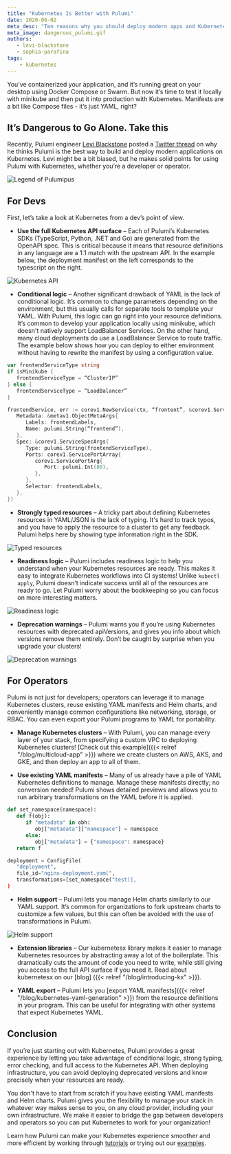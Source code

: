 ```yaml
---
title: "Kubernetes Is Better with Pulumi"
date: 2020-06-02
meta_desc: "Ten reasons why you should deploy modern apps and Kubernetes with Pulumi"
meta_image: dangerous_pulumi.gif
authors:
   - levi-blackstone
   - sophia-parafina 
tags:
    - kubernetes
---
```


You’ve containerized your application, and it’s running great on your desktop using Docker Compose or Swarm. But now it’s time to test it locally with minikube and then put it into production with Kubernetes. Manifests are a bit like Compose files - it’s just YAML, right?

<!--more-->

## It’s Dangerous to Go Alone. Take this

Recently, Pulumi engineer [Levi Blackstone](https://twitter.com/levi_blackstone) posted a [Twitter thread](https://twitter.com/levi_blackstone/status/1265798769242550272) on why he thinks Pulumi is the best way to build and deploy modern applications on Kubernetes. Levi might be a bit biased, but he makes solid points for using Pulumi with Kubernetes, whether you’re a developer or operator.

![Legend of Pulumipus](dangerous_pulumi.gif)

## For Devs

First, let’s take a look at Kubernetes from a dev’s point of view.

- **Use the full Kubernetes API surface** – Each of Pulumi’s Kubernetes SDKs (TypeScript, Python, .NET and Go) are generated from the OpenAPI spec. This is critical because it means that resource definitions in any language are a 1:1 match with the upstream API. In the example below, the deployment manifest on the left corresponds to the typescript on the right.

![Kubernetes API](kubernetes_api.jpg)

- **Conditional logic** – Another significant drawback of YAML is the lack of conditional logic. It’s common to change parameters depending on the environment, but this usually calls for separate tools to template your YAML. With Pulumi, this logic can go right into your resource definitions. It’s common to develop your application locally using minikube, which doesn't natively support LoadBalancer Services. On the other hand, many cloud deployments do use a LoadBalancer Service to route traffic. The example below shows how you can deploy to either environment without having to rewrite the manifest by using a configuration value.

```go
var frontendServiceType string
if isMinikube {
   frontendServiceType = “ClusterIP”
} else {
   frontendServiceType = “LoadBalancer”
}

frontendService, err := corev1.NewService(ctx, “frontent”, &corev1.ServiceArgs{
   Metadata: &metav1.ObjectMetaArgs{
      Labels: frontendLabels,
      Name: pulumi.String(“frontend”),
   },
   Spec: &corev1.ServiceSpecArgs{
      Type: pulumi.String(frontendServiceType),
      Ports: corev1.ServicePortArray{
         corev1.ServicePortArg{
            Port: pulumi.Int(80),
         },
      },
      Selector: frontendLabels,
   },
})
```

- **Strongly typed resources** – A tricky part about defining Kubernetes resources in YAML/JSON is the lack of typing. It's hard to track typos, and you have to apply the resource to a cluster to get any feedback. Pulumi helps here by showing type information right in the SDK.

![Typed resources](typed_resources.jpg)

- **Readiness logic** – Pulumi includes readiness logic to help you understand when your Kubernetes resources are ready. This makes it easy to integrate Kubernetes workflows into CI systems! Unlike `kubectl apply`, Pulumi doesn’t indicate success until all of the resources are ready to go. Let Pulumi worry about the bookkeeping so you can focus on more interesting matters.

![Readiness logic](readiness_logic.gif)

- **Deprecation warnings** – Pulumi warns you if you’re using Kubernetes resources with deprecated apiVersions, and gives you info about which versions remove them entirely. Don’t be caught by surprise when you upgrade your clusters!

![Deprecation warnings](deprecation_warnings.jpg)

## For  Operators

Pulumi is not just for developers; operators can leverage it to manage Kubernetes clusters, reuse existing YAML manifests and Helm charts, and conveniently manage common configurations like networking, storage, or RBAC. You can even export your Pulumi programs to YAML for portability.

- **Manage Kubernetes clusters** – With Pulumi, you can manage every layer of your stack, from specifying a custom VPC to deploying Kubernetes clusters! [Check out this example]({{< relref "/blog/multicloud-app" >}}) where we create clusters on AWS, AKS, and GKE, and then deploy an app to all of them.

- **Use existing YAML manifests** – Many of us already have a pile of YAML Kubernetes definitions to manage. Manage these manifests directly; no conversion needed! Pulumi shows detailed previews and allows you to run arbitrary transformations on the YAML before it is applied.

```python
def set_namespace(namespace):
   def f(obj):
      if "metadata" in obh:
         obj["metadata"]["namespace"] = namespace
      else:
         obj["metadata"] = {"namespace": namespace}
   return f

deployment = ConfigFile(
   "deployment",
   file_id="nginx-deployment.yaml",
   transformations=[set_namespace("test)],
)
```

- **Helm support** – Pulumi lets you manage Helm charts similarly to our YAML support. It’s common for organizations to fork upstream charts to customize a few values, but this can often be avoided with the use of transformations in Pulumi.

![Helm support](helm_manifest.gif)

- **Extension libraries** – Our kubernetesx library makes it easier to manage Kubernetes resources by abstracting away a lot of the boilerplate. This dramatically cuts the amount of code you need to write, while still giving you access to the full API surface if you need it. Read about kubernetesx on our [blog] ({{< relref "/blog/introducing-kx" >}}).

- **YAML export** – Pulumi lets you [export YAML manifests]({{< relref "/blog/kubernetes-yaml-generation" >}}) from the resource definitions in your program. This can be useful for integrating with other systems that expect Kubernetes YAML.

## Conclusion

If you’re just starting out with Kubernetes, Pulumi provides a great experience by letting you take advantage of conditional logic, strong typing, error checking, and full access to the Kubernetes API. When deploying infrastructure, you can avoid deploying deprecated versions and know precisely when your resources are ready.

You don't have to start from scratch if you have existing YAML manifests and Helm charts. Pulumi gives you the flexibility to manage your stack in whatever way makes sense to you, on any cloud provider, including your own infrastructure. We make it easier to bridge the gap between developers and operators so you can put Kubernetes to work for your organization!

Learn how Pulumi can make your Kubernetes experience smoother and more efficient by working through [tutorials](https://www.pulumi.com/docs/tutorials/kubernetes/) or trying out our [examples](https://github.com/pulumi/examples#kubernetes).
